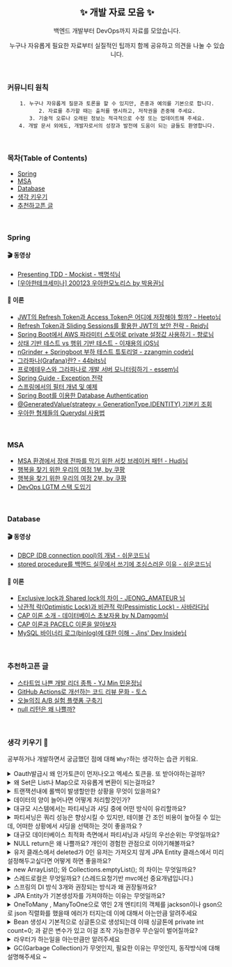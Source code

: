 <h2 align="center">✨ 개발 자료 모음 ✨</h2>  
<p align="center"> 백엔드 개발부터 DevOps까지 자료를 모았습니다.</p>
<p align="center"> 누구나 자유롭게 필요한 자료부터 실질적인 팁까지 함께 공유하고 의견을 나눌 수 있습니다. </p>
<br>

### 커뮤니티 원칙 
<div style="text-align:center">
  
    1. 누구나 자유롭게 질문과 토론을 할 수 있지만, 존중과 예의를 기본으로 합니다.
    2. 자료를 추가할 때는 출처를 명시하고, 저작권을 존중해 주세요.
    3. 기술적 오류나 오래된 정보는 적극적으로 수정 또는 업데이트해 주세요.
    4. 개발 문서 외에도, 개발자로서의 성장과 발전에 도움이 되는 글들도 환영합니다.

</div>
<br>  

### 목차(Table of Contents)  

- [Spring](#spring)
- [MSA](#msa)
- [Database](#database)
- [생각 키우기](#생각-키우기-)
- [추천하고픈 글](#추천하고픈-글)

<br>   

### Spring
#### 🎬 동영상  
* [Presenting TDD - Mockist - 백명석님](https://www.youtube.com/watch?v=ly-TmUuIXyw)
* [[우아한테크세미나] 200123 우아한모노리스 by 박용권님](https://www.youtube.com/watch?v=SrQeIz3gXZg)

#### 📖 이론
* [JWT의 Refresh Token과 Access Token은 어디에 저장해야 할까? - Heeto님](https://blogeon.tistory.com/m/entry/JWT%EC%9D%98-Refresh-Token%EA%B3%BC-Access-Token%EC%9D%80-%EC%96%B4%EB%94%94%EC%97%90-%EC%A0%80%EC%9E%A5%ED%95%B4%EC%95%BC-%ED%95%A0%EA%B9%8C)
* [Refresh Token과 Sliding Sessions를 활용한 JWT의 보안 전략 - Reid님](https://blog.ull.im/engineering/2019/02/07/jwt-strategy.html)
* [Spring Boot에서 AWS 파라미터 스토어로 private 설정값 사용하기 - 향로님](https://jojoldu.tistory.com/509)
* [상태 기반 테스트 vs 행위 기반 테스트 - 이재용의 iOS님](https://www.wodyd.com/unit-testing-behavior-vs-state/)
* [nGrinder + Springboot 부하 테스트 튜토리얼 - zzangmin code님](https://leezzangmin.tistory.com/42)
* [그라파나(Grafana)란? - 44bits님](https://www.44bits.io/ko/keyword/grafana)
* [프로메테우스와 그라파나로 개발 서버 모니터링하기 - essem님](https://essem-dev.medium.com/%ED%94%84%EB%A1%9C%EB%A9%94%ED%85%8C%EC%9A%B0%EC%8A%A4%EC%99%80-%EA%B7%B8%EB%9D%BC%ED%8C%8C%EB%82%98%EB%A1%9C-%EA%B0%9C%EB%B0%9C-%EC%84%9C%EB%B2%84-%EB%AA%A8%EB%8B%88%ED%84%B0%EB%A7%81%ED%95%98%EA%B8%B0-8942aea724b3)
* [Spring Guide - Exception 전략](https://cheese10yun.github.io/spring-guide-exception/)
* [스프링에서의 필터 개념 및 예제](https://gardeny.tistory.com/m/35)
* [Spring Boot를 이용한 Database Authentication](https://velog.io/@code12/Spring-Security-Spring-Boot%EB%A5%BC-%EC%9D%B4%EC%9A%A9%ED%95%9C-Database-Authentication)
* [@GeneratedValue(strategy = GenerationType.IDENTITY) 기본키 조회](https://openobjectnet.github.io/jpa/jpa-generationtype/)
* [우아한 형제들의 Querydsl 사용법](https://velog.io/@youngerjesus/%EC%9A%B0%EC%95%84%ED%95%9C-%ED%98%95%EC%A0%9C%EB%93%A4%EC%9D%98-Querydsl-%ED%99%9C%EC%9A%A9%EB%B2%95)

<br>   

### MSA  
* [MSA 환경에서 장애 전파를 막기 위한 서킷 브레이커 패턴 - Hudi님](https://hudi.blog/circuit-breaker-pattern/)
* [행복을 찾기 위한 우리의 여정 1부, by 쿠팡](https://www.theteams.kr/teams/8226/post/73234)
* [행복을 찾기 위한 우리의 여정 2부, by 쿠팡](https://www.theteams.kr/teams/8226/post/73235)
* [DevOps LGTM 스택 도입기](https://medium.com/finda-tech/lgtm-%EC%8A%A4%ED%83%9D-%EB%8F%84%EC%9E%85%EA%B8%B0-aeb1424b8299)

<br>  

### Database
#### 🎬 동영상  
* [DBCP (DB connection pool)의 개념 - 쉬운코드님 ](https://www.youtube.com/watch?v=zowzVqx3MQ4&t=877s)  
* [stored procedure를 백엔드 실무에서 쓰기에 조심스러운 이유 - 쉬운코드님](https://www.youtube.com/watch?v=SOLm-GXFzG8)

#### 📖 이론
* [Exclusive lock과 Shared lock의 차이 - JEONG_AMATEUR 님](https://jeong-pro.tistory.com/94)
* [낙관적 락(Optimistic Lock)과 비관적 락(Pessimistic Lock) - 사바라다님](https://sabarada.tistory.com/175#google_vignette)
* [CAP 이론 소개 - 데이터베이스 초보자용 by N.Damgom님](https://onduway.tistory.com/106)
* [CAP 이론과 PACELC 이론을 알아보자](http://happinessoncode.com/2017/07/29/cap-theorem-and-pacelc-theorem/)
* [MySQL 바이너리 로그(binlog)에 대한 이해 - Jins' Dev Inside님](https://jins-dev.tistory.com/entry/MySQL-%EB%B0%94%EC%9D%B4%EB%84%88%EB%A6%AC-%EB%A1%9C%EA%B7%B8binlog%EC%97%90-%EB%8C%80%ED%95%9C-%EC%9D%B4%ED%95%B4)

<br>  

### 추천하고픈 글    
* [스타트업 나쁜 개발 리더 종특 - YJ Min 민윤정님](https://brunch.co.kr/@yj5wqu/27)
* [GitHub Actions로 개선하는 코드 리뷰 문화 - 토스](https://toss.tech/article/25431)
* [오늘의집 A/B 실험 플랫폼 구축기](https://www.bucketplace.com/post/2021-10-29-%EC%98%A4%EB%8A%98%EC%9D%98%EC%A7%91-a-b-%EC%8B%A4%ED%97%98-%ED%94%8C%EB%9E%AB%ED%8F%BC-%EA%B5%AC%EC%B6%95%EA%B8%B0/)
* [null 리턴은 왜 나쁠까?](https://toss.tech/article/engineering-note-2)

<br>

### 생각 키우기 🌱
공부하거나 개발하면서 궁금했던 점에 대해 `Why?`하는 생각하는 습관 키워요.  

<details>
<summary> Oauth발급시 왜 인가토큰이 먼저나오고 엑세스 토큰을. 또 받아야하는걸까? </summary>  
  
  ####  
  
<div style="text-align:center">
  
    여기에 답변을 추가해주세요

</div>
</details>

<details>
<summary> 왜 Set은 List나 Map으로 자유롭게 변환이 되는걸까요? </summary>
    
  ####  
  
<div style="text-align:center">
  
    여기에 답변을 추가해주세요

</div>
</details>

<details>
<summary> 트랜잭션내에 롤백이 발생할만한 상황을 무엇이 있을까요? </summary>
    
  ####  
  
<div style="text-align:center">
  
    여기에 답변을 추가해주세요

</div>
</details>  

<details>
<summary> 데이터의 양이 늘어나면 어떻게 처리할것인가? </summary>
    
  ####  
  
<div style="text-align:center">
  
    여기에 답변을 추가해주세요

</div>
</details>

<details>
<summary> 대규모 시스템에서는 파티셔닝과 샤딩 중에 어떤 방식이 유리할까요? </summary>
    
  ####  
  
<div style="text-align:center">
  
    여기에 답변을 추가해주세요

</div>
</details>

<details>
<summary> 파티셔닝은 쿼리 성능은 향상시킬 수 있지만, 테이블 간 조인 비용이 높아질 수 있는데, 어떠한 상황에서 샤딩을 선택하는 것이 좋을까요 ? </summary>
    
  ####  
  
<div style="text-align:center">
  
    여기에 답변을 추가해주세요

</div>
</details>  

<details>
<summary> 대규모 데이터베이스 최적화 측면에서 파티셔닝과 샤딩의 우선순위는 무엇일까요? </summary>
    
  ####  
  
<div style="text-align:center">
  
    여기에 답변을 추가해주세요

</div>
</details>

<details>
<summary> NULL return은 왜 나쁠까요? 개인이 경험한 관점으로 이야기해볼까요? </summary>
    
  ####  
  
<div style="text-align:center">
  
    여기에 답변을 추가해주세요

</div>
</details>

<details>
<summary> 유저 클래스에서 deleted가 0인 유저는 가져오지 않게 JPA Entity 클래스에서 미리 설정해두고싶다면 어떻게 하면 좋을까요? </summary>
    
  ####  
  
<div style="text-align:center">
  
    여기에 답변을 추가해주세요

</div>
</details>

<details>
<summary> new ArrayList(); 와 Collections.emptyList(); 의 차이는 무엇일까요? </summary>
    
  ####  
  
<div style="text-align:center">
  
    여기에 답변을 추가해주세요

</div>
</details>

<details>
<summary> 스레드로컬은 무엇일까요? (스레드요청기반 mvc에선 중요개념입니다.) </summary>
    
  ####  
  
<div style="text-align:center">
  
    여기에 답변을 추가해주세요

</div>
</details>


<details>
<summary> 스프링의 DI 방식 3개와 권장되는 방식과 왜 권장될까요? </summary>
    
  ####  
  
<div style="text-align:center">
  
    여기에 답변을 추가해주세요

</div>
</details>

<details>
<summary> JPA  Entity가 기본생성자를 가져야하는 이유는 무엇일까요? </summary>
    
  ####  
  
<div style="text-align:center">
  
    여기에 답변을 추가해주세요

</div>
</details>

<details>
<summary> OneToMany , ManyToOne으로 엮인 2개 엔티티의 객체를 jackson이나 gson으로 json 직렬화를 했을때 에러가 터지는데 이에 대해서 아는만큼 알려주세요 </summary>
    
  ####  
  
<div style="text-align:center">
  
    여기에 답변을 추가해주세요

</div>
</details>

<details>
<summary> Bean 생성시 기본적으로 싱글톤으로 생성되는데 이때 싱글톤에 private int count=0; 과 같은 변수가 있고 이걸 조작 가능한경우 무슨일이 벌어질까요? </summary>
    
  ####  
  
<div style="text-align:center">
  
    여기에 답변을 추가해주세요

</div>
</details>

<details>
<summary> 라우터가 하는일을 아는만큼만 알려주세요 </summary>
    
  ####  
  
<div style="text-align:center">
  
    여기에 답변을 추가해주세요

</div>
</details>

<details>
<summary> GC(Garbage Collection)가 무엇인지, 필요한 이유는 무엇인지, 동작방식에 대해 설명해주세요 ~ </summary>
    
  ####  
  
<div style="text-align:center">
  
    여기에 답변을 추가해주세요

</div>
</details>
